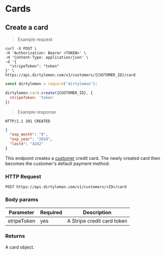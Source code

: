 # Cards

## Create a card

> Example request

```shell
curl -X POST \
-H 'Authorization: Bearer <TOKEN>' \
-H 'Content-Type: application/json' \
-d '{
  "stripeToken": "token"
}' \
https://api.dirtylemon.com/v1/customers/{CUSTOMER_ID}/card
```

```javascript
const dirtylemon = require('dirtylemon');

dirtylemon.card.create({CUSTOMER_ID}, {
  stripeToken: 'token'
})
```

> Example response

```http
HTTP/1.1 201 CREATED
```

```json
{
  "exp_month": "8",
  "exp_year": "2019",
  "last4": "4242"
}
```

This endpoint creates a [customer](#customers) credit card. The newly created card then becomes the customer's default payment method.

### HTTP Request

`POST https://api.dirtylemon.com/v1/customers/<ID>/card`

### Body params

| Parameter | Required | Description |
| --------- | -------- | ------------|
| stripeToken | yes | A Stripe credit card token |

### Returns

A card object.
